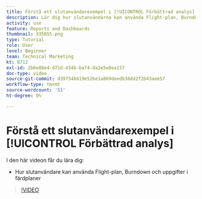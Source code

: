 ```yaml
---
title: Förstå ett slutanvändarexempel i [!UICONTROL Förbättrad analys]
description: Lär dig hur slutanvändarna kan använda Flight-plan, Burndown och Uppgifter i flygkartor.
activity: use
feature: Reports and Dashboards
thumbnail: 335055.png
type: Tutorial
role: User
level: Beginner
team: Technical Marketing
kt: 8712
exl-id: 2b6e88e4-d71d-434b-ba74-da2e5e8ea157
doc-type: video
source-git-commit: d39754b619e526e1a869deedb38dd2f2b43aee57
workflow-type: tm+mt
source-wordcount: '51'
ht-degree: 0%

---
```


# Förstå ett slutanvändarexempel i [!UICONTROL Förbättrad analys]

I den här videon får du lära dig:

* Hur slutanvändare kan använda Flight-plan, Burndown och uppgifter i färdplaner

>[!VIDEO](https://video.tv.adobe.com/v/335055/?quality=12)
